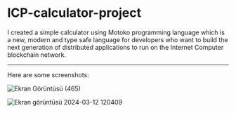 # ICP-calculator-project
I created a simple calculator using Motoko programming language which is a new, modern and type safe language for developers who want to build the next generation of distributed applications to run on the Internet Computer blockchain network.
___
Here are some screenshots:

![Ekran Görüntüsü (465)](https://github.com/elifnazlib/ICP-calculator-project/assets/111501335/6db3e2ef-a41e-44a1-a70c-925ae8c3e2e2)

![Ekran görüntüsü 2024-03-12 120409](https://github.com/elifnazlib/ICP-calculator-project/assets/111501335/cddaa59f-321a-4851-a859-aaa8db8e4ea6)
